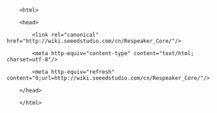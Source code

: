 <!DOCTYPE html>
        <html>
        <head>
            <link rel="canonical" href="http://wiki.seeedstudio.com/cn/Respeaker_Core/"/>
            <meta http-equiv="content-type" content="text/html; charset=utf-8"/>
            <meta http-equiv="refresh" content="0;url=http://wiki.seeedstudio.com/cn/Respeaker_Core/"/>
        </head>
        </html>